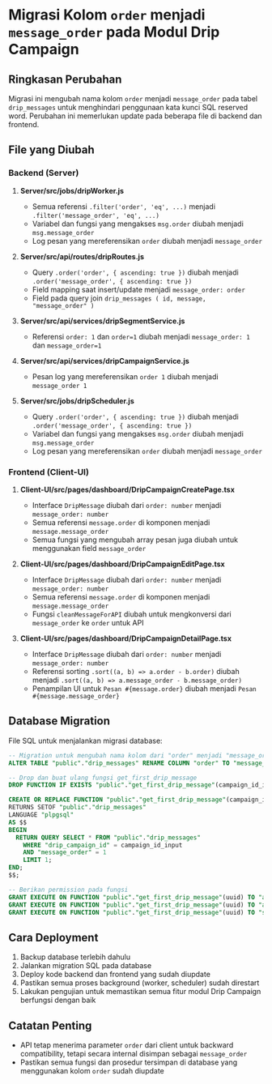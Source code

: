 # Migrasi Kolom `order` menjadi `message_order` pada Modul Drip Campaign

## Ringkasan Perubahan

Migrasi ini mengubah nama kolom `order` menjadi `message_order` pada tabel `drip_messages` untuk menghindari penggunaan kata kunci SQL reserved word. Perubahan ini memerlukan update pada beberapa file di backend dan frontend.

## File yang Diubah

### Backend (Server)

1. **Server/src/jobs/dripWorker.js**
   - Semua referensi `.filter('order', 'eq', ...)` menjadi `.filter('message_order', 'eq', ...)`
   - Variabel dan fungsi yang mengakses `msg.order` diubah menjadi `msg.message_order`
   - Log pesan yang mereferensikan `order` diubah menjadi `message_order`

2. **Server/src/api/routes/dripRoutes.js**
   - Query `.order('order', { ascending: true })` diubah menjadi `.order('message_order', { ascending: true })`
   - Field mapping saat insert/update menjadi `message_order: order`
   - Field pada query join `drip_messages ( id, message, "message_order" )`

3. **Server/src/api/services/dripSegmentService.js**
   - Referensi `order: 1` dan `order=1` diubah menjadi `message_order: 1` dan `message_order=1`

4. **Server/src/api/services/dripCampaignService.js**
   - Pesan log yang mereferensikan `order 1` diubah menjadi `message_order 1`

5. **Server/src/jobs/dripScheduler.js**
   - Query `.order('order', { ascending: true })` diubah menjadi `.order('message_order', { ascending: true })`
   - Variabel dan fungsi yang mengakses `msg.order` diubah menjadi `msg.message_order`
   - Log pesan yang mereferensikan `order` diubah menjadi `message_order`

### Frontend (Client-UI)

1. **Client-UI/src/pages/dashboard/DripCampaignCreatePage.tsx**
   - Interface `DripMessage` diubah dari `order: number` menjadi `message_order: number`
   - Semua referensi `message.order` di komponen menjadi `message.message_order`
   - Semua fungsi yang mengubah array pesan juga diubah untuk menggunakan field `message_order`

2. **Client-UI/src/pages/dashboard/DripCampaignEditPage.tsx**
   - Interface `DripMessage` diubah dari `order: number` menjadi `message_order: number`
   - Semua referensi `message.order` di komponen menjadi `message.message_order`
   - Fungsi `cleanMessageForAPI` diubah untuk mengkonversi dari `message_order` ke `order` untuk API

3. **Client-UI/src/pages/dashboard/DripCampaignDetailPage.tsx**
   - Interface `DripMessage` diubah dari `order: number` menjadi `message_order: number`
   - Referensi sorting `.sort((a, b) => a.order - b.order)` diubah menjadi `.sort((a, b) => a.message_order - b.message_order)`
   - Penampilan UI untuk `Pesan #{message.order}` diubah menjadi `Pesan #{message.message_order}`

## Database Migration

File SQL untuk menjalankan migrasi database:

```sql
-- Migration untuk mengubah nama kolom dari "order" menjadi "message_order"
ALTER TABLE "public"."drip_messages" RENAME COLUMN "order" TO "message_order";

-- Drop dan buat ulang fungsi get_first_drip_message
DROP FUNCTION IF EXISTS "public"."get_first_drip_message"(campaign_id_input uuid);

CREATE OR REPLACE FUNCTION "public"."get_first_drip_message"(campaign_id_input uuid)
RETURNS SETOF "public"."drip_messages" 
LANGUAGE "plpgsql" 
AS $$
BEGIN
  RETURN QUERY SELECT * FROM "public"."drip_messages" 
    WHERE "drip_campaign_id" = campaign_id_input 
    AND "message_order" = 1 
    LIMIT 1;
END;
$$;

-- Berikan permission pada fungsi
GRANT EXECUTE ON FUNCTION "public"."get_first_drip_message"(uuid) TO "anon";
GRANT EXECUTE ON FUNCTION "public"."get_first_drip_message"(uuid) TO "authenticated";
GRANT EXECUTE ON FUNCTION "public"."get_first_drip_message"(uuid) TO "service_role";
```

## Cara Deployment

1. Backup database terlebih dahulu
2. Jalankan migration SQL pada database
3. Deploy kode backend dan frontend yang sudah diupdate
4. Pastikan semua proses background (worker, scheduler) sudah direstart
5. Lakukan pengujian untuk memastikan semua fitur modul Drip Campaign berfungsi dengan baik

## Catatan Penting

- API tetap menerima parameter `order` dari client untuk backward compatibility, tetapi secara internal disimpan sebagai `message_order`
- Pastikan semua fungsi dan prosedur tersimpan di database yang menggunakan kolom `order` sudah diupdate 